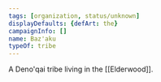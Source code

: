 ```yaml
---
tags: [organization, status/unknown]
displayDefaults: {defArt: the}
campaignInfo: []
name: Baz'aku
typeOf: tribe
---
```

A Deno'qai tribe living in the [[Elderwood]].